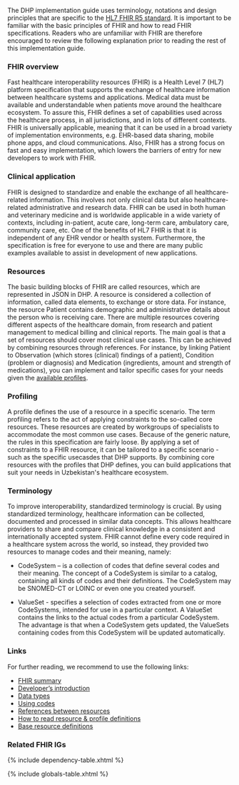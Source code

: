 The DHP implementation guide uses terminology, notations and design principles that are specific to the [HL7 FHIR R5 standard](https://hl7.org/fhir/R5/). It is important to be familiar with the basic principles of FHIR and how to read FHIR specifications. Readers who are unfamiliar with FHIR are therefore encouraged to review the following explanation prior to reading the rest of this implementation guide.

### FHIR overview

Fast healthcare interoperability resources (FHIR) is a Health Level 7 (HL7) platform specification that supports the exchange of healthcare information between healthcare systems and applications. Medical data must be available and understandable when patients move around the healthcare ecosystem. To assure this, FHIR defines a set of capabilities used across the healthcare process, in all jurisdictions, and in lots of different contexts. FHIR is universally applicable, meaning that it can be used in a broad variety of implementation environments, e.g. EHR-based data sharing, mobile phone apps, and cloud communications. Also, FHIR has a strong focus on fast and easy implementation, which lowers the barriers of entry for new developers to work with FHIR.

### Clinical application

FHIR is designed to standardize and enable the exchange of all healthcare-related information. This involves not only clinical data but also healthcare-related administrative and research data. FHIR can be used in both human and veterinary medicine and is worldwide applicable in a wide variety of contexts, including in-patient, acute care, long-term care, ambulatory care, community care, etc. One of the benefits of HL7 FHIR is that it is independent of any EHR vendor or health system. Furthermore, the specification is free for everyone to use and there are many public examples available to assist in development of new applications.

### Resources
The basic building blocks of FHIR are called resources, which are represented in JSON in DHP. A resource is considered a collection of information, called data elements, to exchange or store data. For instance, the resource Patient contains demographic and administrative details about the person who is receiving care. There are multiple resources covering different aspects of the healthcare domain, from research and patient management to medical billing and clinical reports. The main goal is that a set of resources should cover most clinical use cases. This can be achieved by combining resources through references. For instance, by linking Patient to Observation (which stores (clinical) findings of a patient), Condition (problem or diagnosis) and Medication (ingredients, amount and strength of medications), you can implement and tailor specific cases for your needs given the [available profiles](artifacts.html).

### Profiling
A profile defines the use of a resource in a specific scenario. The term profiling refers to the act of applying constraints to the so-called core resources. These resources are created by workgroups of specialists to accommodate the most common use cases. Because of the generic nature, the rules in this specification are fairly loose. By applying a set of constraints to a FHIR resource, it can be tailored to a specific scenario - such as the specific usecasdes that DHP supports. By combining core resources with the profiles that DHP defines, you can build applications that suit your needs in Uzbekistan's healthcare ecosystem.

### Terminology
To improve interoperability, standardized terminology is crucial. By using standardized terminology, healthcare information can be collected, documented and processed in similar data concepts. This allows healthcare providers to share and compare clinical knowledge in a consistent and internationally accepted system. FHIR cannot define every code required in a healthcare system across the world, so instead, they provided two resources to manage codes and their meaning, namely:

* CodeSystem – is a collection of codes that define several codes and their meaning. The concept of a CodeSystem is similar to a catalog, containing all kinds of codes and their definitions. The CodeSystem may be SNOMED-CT or LOINC or even one you created yourself.

* ValueSet - specifies a selection of codes extracted from one or more CodeSystems, intended for use in a particular context. A ValueSet contains the links to the actual codes from a particular CodeSystem. The advantage is that when a CodeSystem gets updated, the ValueSets containing codes from this CodeSystem will be updated automatically.

### Links

For further reading, we recommend to use the following links:

* [FHIR summary](http://hl7.org/fhir/r5/summary.html)
* [Developer’s introduction](http://hl7.org/fhir/r5/overview-dev.html)
* [Data types](http://hl7.org/fhir/r5/datatypes.html)
* [Using codes](http://hl7.org/fhir/r5/terminologies.html)
* [References between resources](http://hl7.org/fhir/r5/references.html)
* [How to read resource & profile definitions](http://hl7.org/fhir/r5/formats.html#table)
* [Base resource definitions](http://hl7.org/fhir/r5/resource.html)

### Related FHIR IGs

{% include dependency-table.xhtml %}

{% include globals-table.xhtml %}
